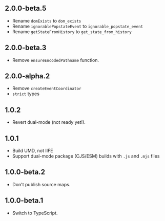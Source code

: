 ## 2.0.0-beta.5

- Rename `domExists` to `dom_exists`
- Rename `ignorablePopstateEvent` to `ignorable_popstate_event`
- Rename `getStateFromHistory` to `get_state_from_history`

## 2.0.0-beta.3

- Remove `ensureEncodedPathname` function.

## 2.0.0-alpha.2

- Remove `createEventCoordinator`
- `strict` types

## 1.0.2

- Revert dual-mode (not ready yet!).

## 1.0.1

- Build UMD, not IIFE
- Support dual-mode package (CJS/ESM) builds with `.js` and `.mjs` files

## 1.0.0-beta.2

- Don't publish source maps.

## 1.0.0-beta.1

- Switch to TypeScript.
